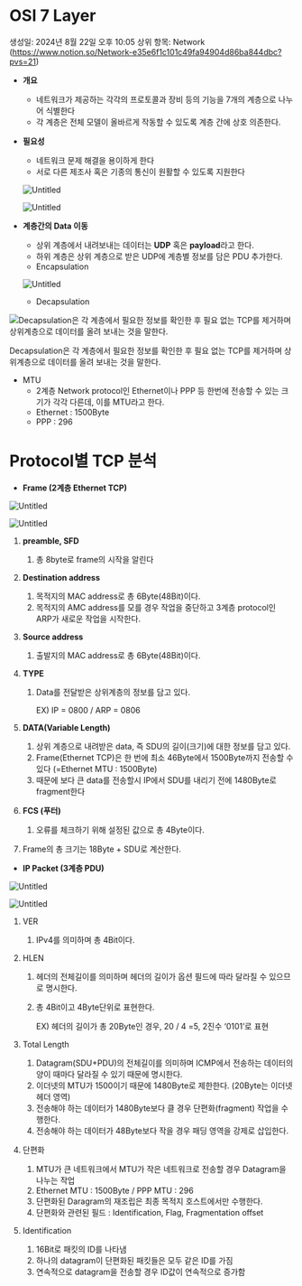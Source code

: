 # OSI 7 Layer

생성일: 2024년 8월 22일 오후 10:05
상위 항목: Network (https://www.notion.so/Network-e35e6f1c101c49fa94904d86ba844dbc?pvs=21)

- **개요**
    - 네트워크가 제공하는 각각의 프로토콜과 장비 등의 기능을 7개의 계층으로 나누어 식별한다
    - 각 계층은 전체 모델이 올바르게 작동할 수 있도록 계층 간에 상호 의존한다.
- **필요성**
    - 네트워크 문제 해결을 용이하게 한다
    - 서로 다른 제조사 혹은 기종의 통신이 원활할 수 있도록 지원한다
    
    ![Untitled](OSI%207%20Layer%2007590a174a5f424dbd4a672e2e50236d/Untitled.png)
    
    ![Untitled](OSI%207%20Layer%2007590a174a5f424dbd4a672e2e50236d/Untitled%201.png)
    
- **계층간의 Data 이동**
    - 상위 계층에서 내려보내는 데이터는 **UDP** 혹은 **payload**라고 한다.
    - 하위 계층은 상위 계층으로 받은 UDP에 계층별 정보를 담은 PDU 추가한다.
    - Encapsulation
    
    ![Untitled](OSI%207%20Layer%2007590a174a5f424dbd4a672e2e50236d/Untitled%202.png)
    
    - Decapsulation

![Decapsulation은 각 계층에서 필요한 정보를 확인한 후 필요 없는 TCP를 제거하며 상위계층으로 데이터를 올려 보내는 것을 말한다.](OSI%207%20Layer%2007590a174a5f424dbd4a672e2e50236d/Untitled%203.png)

Decapsulation은 각 계층에서 필요한 정보를 확인한 후 필요 없는 TCP를 제거하며 상위계층으로 데이터를 올려 보내는 것을 말한다.

- MTU
    - 2계층 Network protocol인 Ethernet이나 PPP 등 한번에 전송할 수 있는 크기가 각각 다른데, 이를 MTU라고 한다.
    - Ethernet : 1500Byte
    - PPP : 296

# Protocol별 TCP 분석

- **Frame (2계층 Ethernet TCP)**

![Untitled](OSI%207%20Layer%2007590a174a5f424dbd4a672e2e50236d/Untitled%204.png)

![Untitled](OSI%207%20Layer%2007590a174a5f424dbd4a672e2e50236d/Untitled%205.png)

1. **preamble, SFD**
    1. 총 8byte로 frame의 시작을 알린다
2. **Destination address**
    1. 목적지의 MAC address로 총 6Byte(48Bit)이다.
    2. 목적지의 AMC address를 모를 경우 작업을 중단하고 3계층 protocol인 ARP가 새로운 작업을 시작한다.
3. **Source address**
    1. 출발지의 MAC address로 총 6Byte(48Bit)이다.
4. **TYPE**
    1. Data를 전달받은 상위계층의 정보를 담고 있다.
        
        EX) IP = 0800 / ARP = 0806
        
5. **DATA(Variable Length)**
    1. 상위 계층으로 내려받은 data, 즉 SDU의 길이(크기)에 대한 정보를 담고 있다.
    2. Frame(Ethernet TCP)은 한 번에 최소 46Byte에서 1500Byte까지 전송할 수 있다 (=Ethernet MTU : 1500Byte)
    3. 때문에 보다 큰 data를 전송할시 IP에서 SDU를 내리기 전에 1480Byte로 fragment한다 
6. **FCS (푸터)**
    1. 오류를 체크하기 위해 설정된 값으로 총 4Byte이다.
7. Frame의 총 크기는 18Byte + SDU로 계산한다.
- **IP Packet (3계층 PDU)**

![Untitled](OSI%207%20Layer%2007590a174a5f424dbd4a672e2e50236d/Untitled%206.png)

![Untitled](OSI%207%20Layer%2007590a174a5f424dbd4a672e2e50236d/Untitled%207.png)

1. VER
    1. IPv4를 의미하며 총 4Bit이다.
2. HLEN
    1. 헤더의 전체길이를 의미하며 헤더의 길이가 옵션 필드에 따라 달라질 수 있으므로 명시한다.
    2. 총 4Bit이고 4Byte단위로 표현한다.
        
        EX) 헤더의 길이가 총 20Byte인 경우, 20 / 4 =5, 2진수 ‘0101’로 표현
        
3. Total Length
    1. Datagram(SDU+PDU)의 전체길이를 의미하며 ICMP에서 전송하는 데이터의 양이 때마다 달라질 수 있기 때문에 명시한다.
    2. 이더넷의 MTU가 1500이기 때문에 1480Byte로 제한한다. (20Byte는 이더넷 헤더 영역)
    3. 전송해야 하는 데이터가 1480Byte보다 클 경우 단편화(fragment) 작업을 수행한다.
    4. 전송해야 하는 데이터가 48Byte보다 작을 경우 패딩 영역을 강제로 삽입한다.
4. 단편화
    1. MTU가 큰 네트워크에서 MTU가 작은 네트워크로 전송할 경우 Datagram을 나누는 작업
    2. Ethernet MTU : 1500Byte / PPP MTU : 296
    3. 단편화된 Daragram의 재조립은 최종 목적지 호스트에서만 수행한다.
    4. 단편화와 관련된 필드 : Identification, Flag, Fragmentation offset
5. Identification
    1. 16Bit로 패킷의 ID를 나타냄
    2. 하나의 datagram이 단편화된 패킷들은 모두 같은 ID를 가짐
    3. 연속적으로 datagram을 전송할 경우 ID값이 연속적으로 증가함